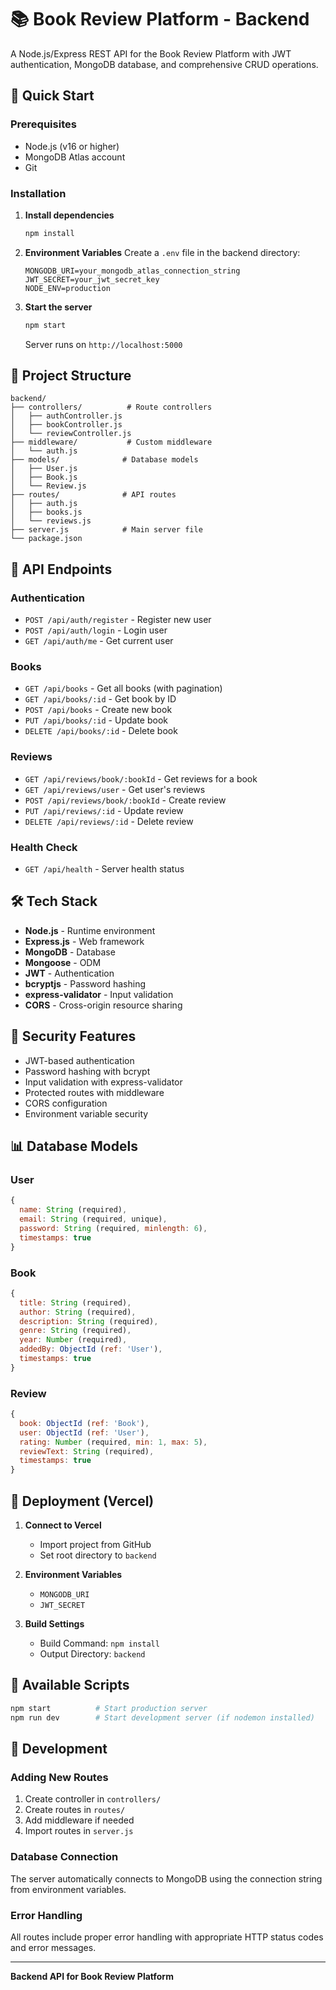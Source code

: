 # 📚 Book Review Platform - Backend

A Node.js/Express REST API for the Book Review Platform with JWT authentication, MongoDB database, and comprehensive CRUD operations.

## 🚀 Quick Start

### Prerequisites
- Node.js (v16 or higher)
- MongoDB Atlas account
- Git

### Installation

1. **Install dependencies**
   ```bash
   npm install
   ```

2. **Environment Variables**
   Create a `.env` file in the backend directory:
   ```env
   MONGODB_URI=your_mongodb_atlas_connection_string
   JWT_SECRET=your_jwt_secret_key
   NODE_ENV=production
   ```

3. **Start the server**
   ```bash
   npm start
   ```
   Server runs on `http://localhost:5000`

## 📁 Project Structure

```
backend/
├── controllers/          # Route controllers
│   ├── authController.js
│   ├── bookController.js
│   └── reviewController.js
├── middleware/           # Custom middleware
│   └── auth.js
├── models/              # Database models
│   ├── User.js
│   ├── Book.js
│   └── Review.js
├── routes/              # API routes
│   ├── auth.js
│   ├── books.js
│   └── reviews.js
├── server.js            # Main server file
└── package.json
```

## 🔗 API Endpoints

### Authentication
- `POST /api/auth/register` - Register new user
- `POST /api/auth/login` - Login user
- `GET /api/auth/me` - Get current user

### Books
- `GET /api/books` - Get all books (with pagination)
- `GET /api/books/:id` - Get book by ID
- `POST /api/books` - Create new book
- `PUT /api/books/:id` - Update book
- `DELETE /api/books/:id` - Delete book

### Reviews
- `GET /api/reviews/book/:bookId` - Get reviews for a book
- `GET /api/reviews/user` - Get user's reviews
- `POST /api/reviews/book/:bookId` - Create review
- `PUT /api/reviews/:id` - Update review
- `DELETE /api/reviews/:id` - Delete review

### Health Check
- `GET /api/health` - Server health status

## 🛠 Tech Stack

- **Node.js** - Runtime environment
- **Express.js** - Web framework
- **MongoDB** - Database
- **Mongoose** - ODM
- **JWT** - Authentication
- **bcryptjs** - Password hashing
- **express-validator** - Input validation
- **CORS** - Cross-origin resource sharing

## 🔐 Security Features

- JWT-based authentication
- Password hashing with bcrypt
- Input validation with express-validator
- Protected routes with middleware
- CORS configuration
- Environment variable security

## 📊 Database Models

### User
```javascript
{
  name: String (required),
  email: String (required, unique),
  password: String (required, minlength: 6),
  timestamps: true
}
```

### Book
```javascript
{
  title: String (required),
  author: String (required),
  description: String (required),
  genre: String (required),
  year: Number (required),
  addedBy: ObjectId (ref: 'User'),
  timestamps: true
}
```

### Review
```javascript
{
  book: ObjectId (ref: 'Book'),
  user: ObjectId (ref: 'User'),
  rating: Number (required, min: 1, max: 5),
  reviewText: String (required),
  timestamps: true
}
```

## 🚀 Deployment (Vercel)

1. **Connect to Vercel**
   - Import project from GitHub
   - Set root directory to `backend`

2. **Environment Variables**
   - `MONGODB_URI`
   - `JWT_SECRET`

3. **Build Settings**
   - Build Command: `npm install`
   - Output Directory: `backend`

## 📝 Available Scripts

```bash
npm start          # Start production server
npm run dev        # Start development server (if nodemon installed)
```

## 🔧 Development

### Adding New Routes
1. Create controller in `controllers/`
2. Create routes in `routes/`
3. Add middleware if needed
4. Import routes in `server.js`

### Database Connection
The server automatically connects to MongoDB using the connection string from environment variables.

### Error Handling
All routes include proper error handling with appropriate HTTP status codes and error messages.

---

**Backend API for Book Review Platform**

